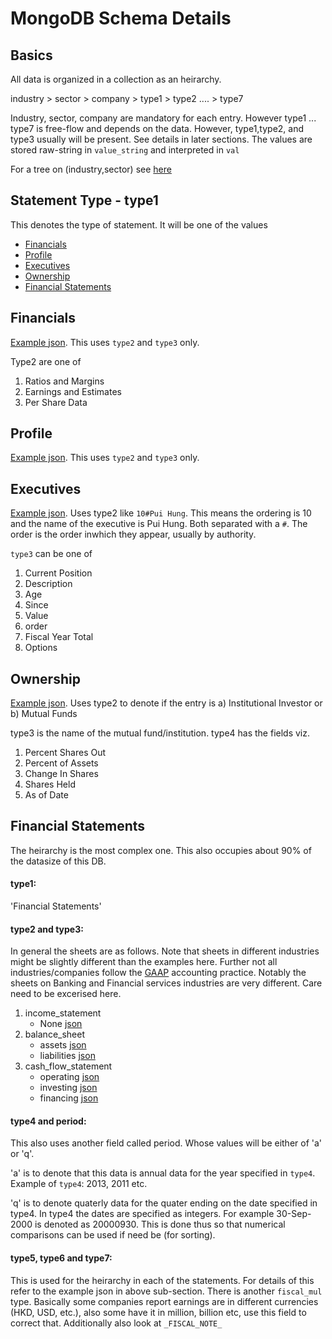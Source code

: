# MongoDB Schema Details

## Basics
All data is organized in a collection as an heirarchy. 

industry > sector > company > type1 > type2 .... > type7

Industry, sector, company are mandatory for each entry. However type1 ... type7 is free-flow and depends on the data. However, type1,type2, and type3 usually will be present. See details in later sections. The values are stored raw-string in `value_string` and interpreted in `val`

For a tree on (industry,sector) see [here](industry_list_wsj_anytree.txt)


## Statement Type - type1
This denotes the type of statement. It will be one of the values

- [Financials](#financials)
- [Profile](#profile)
- [Executives](#executives)
- [Ownership](#ownership)
- [Financial Statements](#financial-statements)

## Financials
[Example json](example_json/financials_pp.json). This uses `type2` and `type3` only.

Type2 are one of 

1. Ratios and Margins
2. Earnings and Estimates
3. Per Share Data

## Profile
[Example json](example_json/wsj_profile_pp.json).
This uses `type2` and `type3` only.

## Executives
[Example json](example_json/companyExecutives_pp.json). Uses type2 like `10#Pui Hung`. This means the ordering is 10 and the name of the executive is Pui Hung. Both separated with a `#`. The order is the order inwhich they appear, usually by authority. 

`type3` can be one of 

1. Current Position
2. Description 
3. Age
4. Since
5. Value
6. order 
7. Fiscal Year Total
8. Options

## Ownership
[Example json](example_json/institutional_investors_pp.json). Uses type2 to denote if the entry is a) Institutional Investor or b) Mutual Funds

type3 is the name of the mutual fund/institution. 
type4 has the fields viz. 

1. Percent Shares Out
2. Percent of Assets
3. Change In Shares
4. Shares Held
5. As of Date


## Financial Statements
The heirarchy is the most complex one. This also occupies about 90% of the datasize of this DB. 

#### type1:

'Financial Statements'



#### type2 and type3:
In general the sheets are as follows. Note that sheets in different industries might be slightly different than the examples here. Further not all industries/companies follow the [GAAP](https://en.wikipedia.org/wiki/Accounting_standard) accounting practice. Notably the sheets on Banking and Financial services industries are very different. Care need to be excerised here. 

1. income_statement
    * None [json](example_json/income_statement.a_pp.json)
2. balance_sheet 
    * assets [json](example_json/balance_sheet.a.assets_pp.json)
    * liabilities [json](example_json/balance_sheet.a.liabilities_pp.json)
3. cash_flow_statement
    * operating [json](example_json/cash_flow_statement.a.operating_pp.json)
    * investing [json](example_json/cash_flow_statement.a.investing_pp.json)
    * financing [json](example_json/cash_flow_statement.a.financing_pp.json)
    
#### type4 and period:
This also uses another field called period. Whose values will be either of 'a' or 'q'. 

'a' is to denote that this data is annual data for the year specified in `type4`. Example of `type4`: 2013, 2011 etc.


'q' is to denote quaterly data for the quater ending
on the date specified in type4. In type4 the dates are specified as integers. For example 30-Sep-2000 is denoted as 20000930. This is done thus so that numerical comparisons can be used if need be (for sorting).


#### type5, type6 and type7:
This is used for the heirarchy in each of the statements. For details of this refer to the example json in above sub-section. There is another `fiscal_mul` type. Basically some companies report earnings are in different currencies (HKD, USD, etc.), also some have it in 
million, billion etc, use this field to correct that. Additionally also look at `_FISCAL_NOTE_`

